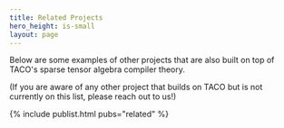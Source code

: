 ```yaml
---
title: Related Projects 
hero_height: is-small
layout: page
---
```


Below are some examples of other projects that are also built on top of TACO's sparse tensor algebra compiler theory.

(If you are aware of any other project that builds on TACO but is not currently on this list, please reach out to us!)

{% include publist.html pubs="related" %}
